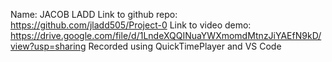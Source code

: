 Name: JACOB LADD
Link to github repo: https://github.com/jladd505/Project-0
Link to video demo: https://drive.google.com/file/d/1LndeXQQINuaYWXmomdMtnzJiYAEfN9kD/view?usp=sharing
Recorded using QuickTimePlayer and VS Code
